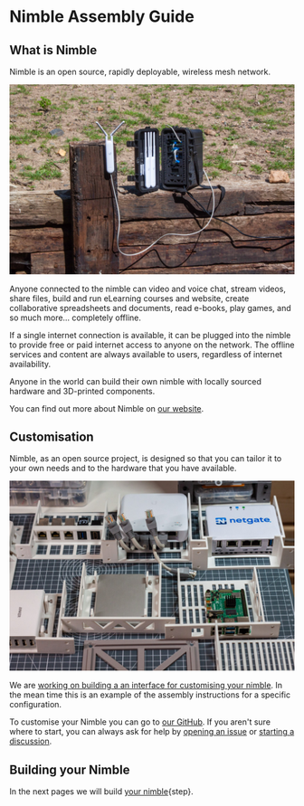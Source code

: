 # Nimble Assembly Guide


## What is Nimble

Nimble is an open source, rapidly deployable, wireless mesh network.


![](../assets/img/2-23.jpg)

Anyone connected to the nimble can video and voice chat, stream videos, share files, build and run eLearning courses and website, create collaborative spreadsheets and documents, read e-books, play games, and so much more… completely offline.

If a single internet connection is available, it can be plugged into the nimble to provide free or paid internet access to anyone on the network. The offline services and content are always available to users, regardless of internet availability.

Anyone in the world can build their own nimble with locally sourced hardware and 3D-printed components.

You can find out more about Nimble on [our website](https://wakoma.co/nimble/).

## Customisation

Nimble, as an open source project, is designed so that you can tailor it to your own needs and to the hardware that you have available.

![](../assets/img/Model_M/1.jpg)

We are [working on building a an interface for customising your nimble](https://github.com/Wakoma/nimble/pull/23). In the mean time this is an example of the assembly instructions for a specific configuration.

To customise your Nimble you can go to [our GitHub](https://github.com/Wakoma/nimble). If you aren't sure where to start, you can always ask for help by [opening an issue](https://github.com/Wakoma/nimble/issues) or [starting a discussion](https://github.com/Wakoma/nimble/discussions).

## Building your Nimble

In the next pages we will build [your nimble](config.md){step}.

